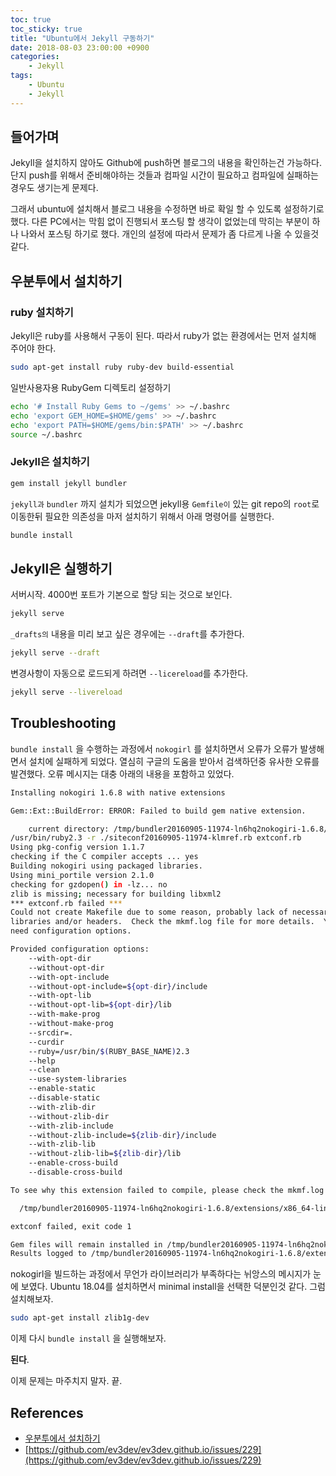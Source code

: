 ```yaml
---
toc: true
toc_sticky: true
title: "Ubuntu에서 Jekyll 구동하기"
date: 2018-08-03 23:00:00 +0900
categories: 
    - Jekyll 
tags: 
    - Ubuntu
    - Jekyll
---
```


## 들어가며

Jekyll을 설치하지 않아도 Github에 push하면 블로그의 내용을 확인하는건 가능하다. 단지 push를 위해서 준비해야하는 것들과 컴파일 시간이 필요하고 컴파일에 실패하는 경우도 생기는게 문제다.

그래서 ubuntu에 설치해서 블로그 내용을 수정하면 바로 확일 할 수 있도록 설정하기로 했다. 다른 PC에서는 막힘 없이 진행되서 포스팅 할 생각이 없었는데 막히는 부분이 하나 나와서 포스팅 하기로 했다. 개인의 설정에 따라서 문제가 좀 다르게 나올 수 있을것 같다.

## 우분투에서 설치하기

### ruby 설치하기

Jekyll은 ruby를 사용해서 구동이 된다. 따라서 ruby가 없는 환경에서는 먼저 설치해 주어야 한다.

```bash
sudo apt-get install ruby ruby-dev build-essential
```

일반사용자용 RubyGem 디렉토리 설정하기

```bash
echo '# Install Ruby Gems to ~/gems' >> ~/.bashrc
echo 'export GEM_HOME=$HOME/gems' >> ~/.bashrc
echo 'export PATH=$HOME/gems/bin:$PATH' >> ~/.bashrc
source ~/.bashrc
```

### Jekyll은 설치하기

```bash
gem install jekyll bundler
```

```jekyll과``` ```bundler``` 까지 설치가 되었으면 jekyll용 ```Gemfile이``` 있는 git repo의 ```root```로 이동한뒤 필요한 의존성을 마저 설치하기 위해서 아래 명령어를 실행한다.

```bash
bundle install
```

## Jekyll은 실행하기

서버시작. 4000번 포트가 기본으로 할당 되는 것으로 보인다.

```bash
jekyll serve
```

```_drafts의``` 내용을 미리 보고 싶은 경우에는 ```--draft```를 추가한다.

```bash
jekyll serve --draft
```

변경사항이 자동으로 로드되게 하려면 ```--licereload```를 추가한다.

```bash
jekyll serve --livereload
```

## Troubleshooting

```bundle install``` 을 수행하는 과정에서 ```nokogirl``` 를 설치하면서 오류가 오류가 발생해면서 설치에 실패하게 되었다. 열심히 구글의 도움을 받아서 검색하던중 유사한 오류를 발견했다. 오류 메시지는 대충 아래의 내용을 포함하고 있었다.

```bash
Installing nokogiri 1.6.8 with native extensions

Gem::Ext::BuildError: ERROR: Failed to build gem native extension.

    current directory: /tmp/bundler20160905-11974-ln6hq2nokogiri-1.6.8/gems/nokogiri-1.6.8/ext/nokogiri
/usr/bin/ruby2.3 -r ./siteconf20160905-11974-klmref.rb extconf.rb
Using pkg-config version 1.1.7
checking if the C compiler accepts ... yes
Building nokogiri using packaged libraries.
Using mini_portile version 2.1.0
checking for gzdopen() in -lz... no
zlib is missing; necessary for building libxml2
*** extconf.rb failed ***
Could not create Makefile due to some reason, probably lack of necessary
libraries and/or headers.  Check the mkmf.log file for more details.  You may
need configuration options.

Provided configuration options:
    --with-opt-dir
    --without-opt-dir
    --with-opt-include
    --without-opt-include=${opt-dir}/include
    --with-opt-lib
    --without-opt-lib=${opt-dir}/lib
    --with-make-prog
    --without-make-prog
    --srcdir=.
    --curdir
    --ruby=/usr/bin/$(RUBY_BASE_NAME)2.3
    --help
    --clean
    --use-system-libraries
    --enable-static
    --disable-static
    --with-zlib-dir
    --without-zlib-dir
    --with-zlib-include
    --without-zlib-include=${zlib-dir}/include
    --with-zlib-lib
    --without-zlib-lib=${zlib-dir}/lib
    --enable-cross-build
    --disable-cross-build

To see why this extension failed to compile, please check the mkmf.log which can be found here:

  /tmp/bundler20160905-11974-ln6hq2nokogiri-1.6.8/extensions/x86_64-linux/2.3.0/nokogiri-1.6.8/mkmf.log

extconf failed, exit code 1

Gem files will remain installed in /tmp/bundler20160905-11974-ln6hq2nokogiri-1.6.8/gems/nokogiri-1.6.8 for inspection.
Results logged to /tmp/bundler20160905-11974-ln6hq2nokogiri-1.6.8/extensions/x86_64-linux/2.3.0/nokogiri-1.6.8/gem_make.out
```

nokogirl을 빌드하는 과정에서 무언가 라이브러리가 부족하다는 뉘앙스의 메시지가 눈에 보였다. Ubuntu 18.04를 설치하면서 minimal install을 선택한 덕분인것 같다. 그럼 설치해보자.

```bash
sudo apt-get install zlib1g-dev
```

이제 다시 ```bundle install``` 을 실행해보자. 

**된다**.

이제 문제는 마주치지 말자. 끝.

## References

- [우분투에서 설치하기](https://jekyllrb-ko.github.io/docs/installation/#ubuntu)
- [https://github.com/ev3dev/ev3dev.github.io/issues/229](https://github.com/ev3dev/ev3dev.github.io/issues/229)